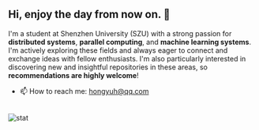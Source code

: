 ## Hi, enjoy the day from now on. 👋
I'm a student at Shenzhen University (SZU) with a strong passion for **distributed systems**, **parallel computing**, and **machine learning systems**. I'm actively exploring these fields and always eager to connect and exchange ideas with fellow enthusiasts. I'm also particularly interested in discovering new and insightful repositories in these areas, so **recommendations are highly welcome**!

- 📫 How to reach me: hongyuh@qq.com
<br/>

<img align="left" src="https://github-readme-stats.vercel.app/api?username=aquagull&show_icons=true&theme=transparent&hide_title=true&hide_rank=true" alt="stat" />


<br/>  
<!--


- 🔭 I’m currently working on ...
- 🌱 I’m currently learning ...
- 👯 I’m looking to collaborate on ...
- 🤔 I’m looking for help with ...
- 💬 Ask me about ...
- 📫 How to reach me: ...
- 😄 Pronouns: ...
- ⚡ Fun fact: ...
-->
